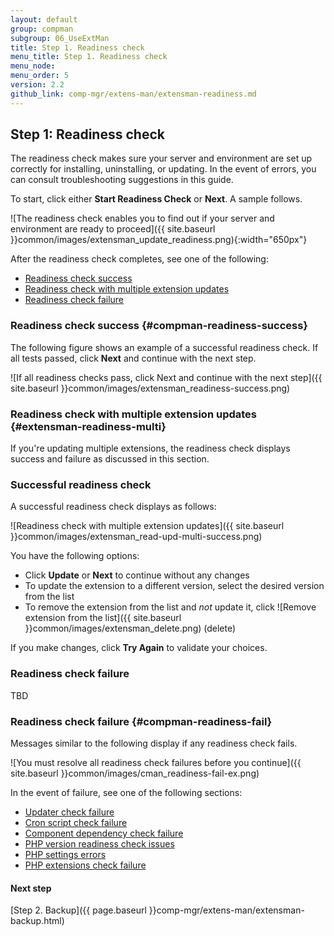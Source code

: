 ```yaml
---
layout: default 
group: compman
subgroup: 06_UseExtMan
title: Step 1. Readiness check
menu_title: Step 1. Readiness check
menu_node: 
menu_order: 5
version: 2.2
github_link: comp-mgr/extens-man/extensman-readiness.md
---
```


## Step 1: Readiness check
The readiness check makes sure your server and environment are set up correctly for installing, uninstalling, or updating. In the event of errors, you can consult troubleshooting suggestions in this guide.

To start, click either **Start Readiness Check** or **Next**. A sample follows.

![The readiness check enables you to find out if your server and environment are ready to proceed]({{ site.baseurl }}common/images/extensman_update_readiness.png){:width="650px"}

After the readiness check completes, see one of the following:

*	[Readiness check success](#compman-readiness-success)
*	[Readiness check with multiple extension updates](#extensman-readiness-multi)
*	[Readiness check failure](#compman-readiness-fail)

### Readiness check success {#compman-readiness-success}
The following figure shows an example of a successful readiness check. If all tests passed, click **Next** and continue with the next step.

![If all readiness checks pass, click Next and continue with the next step]({{ site.baseurl }}common/images/extensman_readiness-success.png)

### Readiness check with multiple extension updates {#extensman-readiness-multi}
If you're updating multiple extensions, the readiness check displays success and failure as discussed in this section.

### Successful readiness check
A successful readiness check displays as follows:

![Readiness check with multiple extension updates]({{ site.baseurl }}common/images/extensman_read-upd-multi-success.png)

You have the following options:

*	Click **Update** or **Next** to continue without any changes
*	To update the extension to a different version, select the desired version from the list 
*	To remove the extension from the list and *not* update it, click ![Remove extension from the list]({{ site.baseurl }}common/images/extensman_delete.png) (delete)

If you make changes, click **Try Again** to validate your choices.

### Readiness check failure
TBD

### Readiness check failure {#compman-readiness-fail}
Messages similar to the following display if any readiness check fails. 

![You must resolve all readiness check failures before you continue]({{ site.baseurl }}common/images/cman_readiness-fail-ex.png)

In the event of failure, see one of the following sections:

*	<a href="{{page.baseurl}}comp-mgr/trouble/cman/updater.html">Updater check failure</a>
*	<a href="{{page.baseurl}}comp-mgr/trouble/cman/cron.html">Cron script check failure</a>
*	<a href="{{page.baseurl}}comp-mgr/trouble/cman/component-depend.html">Component dependency check failure</a>
*	<a href="{{page.baseurl}}comp-mgr/trouble/cman/php-version.html">PHP version readiness check issues</a>
*	<a href="{{page.baseurl}}install-gde/trouble/php/tshoot_php-set.html">PHP settings errors</a>
*	<a href="{{page.baseurl}}install-gde/system-requirements.html">PHP extensions check failure</a>




#### Next step
[Step 2. Backup]({{ page.baseurl }}comp-mgr/extens-man/extensman-backup.html)